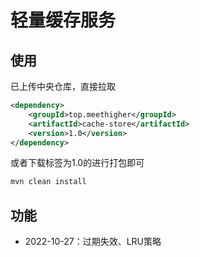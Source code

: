 # 轻量缓存服务

## 使用

已上传中央仓库，直接拉取

```xml
<dependency>
    <groupId>top.meethigher</groupId>
    <artifactId>cache-store</artifactId>
    <version>1.0</version>
</dependency>
```

或者下载标签为1.0的进行打包即可

```sh
mvn clean install
```

## 功能

* 2022-10-27：过期失效、LRU策略
